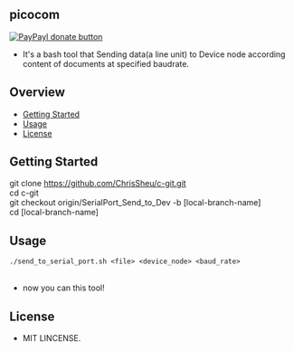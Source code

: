 ## picocom

[![PayPayl donate button](https://img.shields.io/badge/paypal-donate-yellow.svg)](https://www.paypal.com/cgi-bin/webscr?cmd=_s-xclick&hosted_button_id=JCT98Z2B5WMM8 "Donate once-off to this project using Paypal")

* It's a bash tool that Sending data(a line unit) to Device node according content of documents at specified baudrate.

## Overview

* [Getting Started](#getting-started)
* [Usage](#usage)
* [License](#license)

## Getting Started
git clone https://github.com/ChrisSheu/c-git.git<br>
cd c-git<br>
git checkout origin/SerialPort_Send_to_Dev -b [local-branch-name]<br>
cd [local-branch-name]

## Usage
`./send_to_serial_port.sh <file> <device_node> <baud_rate>`<br><br>

* now you can this tool!<br>

## License
* MIT LINCENSE.
